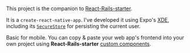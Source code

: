 This project is the companion to [React-Rails-starter](https://github.com/English3000/React-Rails-starter).

It is a `create-react-native-app`. I've developed it using Expo's [XDE](https://docs.expo.io/versions/latest/introduction/installation.html), including its [`SecureStore`](https://docs.expo.io/versions/latest/sdk/securestore.html) for persisting the current user.

Basic for mobile. You can copy & paste your web app's frontend into your own project using **React-Rails-starter** [custom components](https://github.com/English3000/React-Rails-starter/blob/react-rails-starter/frontend/utils/elements.js).
